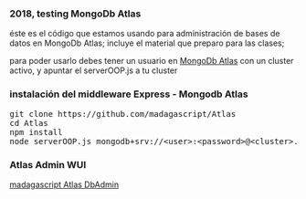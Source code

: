 <h3> 2018, testing MongoDb Atlas</h3>

<p>
  éste es el código que estamos usando para administración de bases de datos en MongoDb Atlas; incluye el material que preparo para las clases;
</p>

<p>
  para poder usarlo debes tener un usuario en <a href="https://www.mongodb.com/">MongoDb Atlas</a> con un cluster activo, y apuntar el serverOOP.js a tu cluster
</p>

<h3> instalación del middleware Express - Mongodb Atlas</h3>
<pre>
git clone https://github.com/madagascript/Atlas
cd Atlas
npm install 
node serverOOP.js mongodb+srv://&lt;user&gt;:&lt;password&gt;@&lt;cluster&gt;.mongodb.net &lt;port&gt;
</pre>
<h3>Atlas Admin WUI</h3>
<p> 
 <a href="https://cursos-7a612.firebaseapp.com/" target="_blank"> madagascript Atlas DbAdmin</a>
</p>